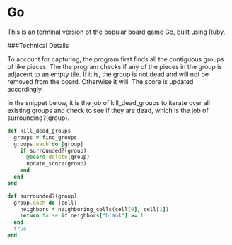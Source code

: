 # Go

This is an terminal version of the popular board game Go, built using Ruby.

###Technical Details

To account for capturing, the program first finds all the contiguous groups of like pieces. The the program checks if any of the pieces in the group is adjacent to an empty tile. If it is, the group is not dead and will not be removed from the board. Otherwise it will. The score is updated accordingly.

In the snippet below, it is the job of kill_dead_groups to iterate over all existing groups and check to see if they are dead, which is the job of surrounding?(group).

```ruby
def kill_dead_groups
  groups = find_groups
  groups.each do |group|
    if surrounded?(group)
      @board.delete(group)
      update_score(group)
    end
  end
end

def surrounded?(group)
  group.each do |cell|
    neighbors = neighboring_cells(cell[0], cell[1])
    return false if neighbors["blank"] >= 1
  end
  true
end
```
